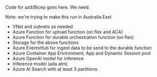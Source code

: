 Code for azd/Bicep goes here. We need:

Note: we're trying to make this run in Australia East

- VNet and subnets as needed
- Azure Function for upload function (on flex and ACA)
- Azure Function for durable orchestration function (on flex)
- Storage for the above functions
- Azure EventsHub for ingest data to be send to the durable function
- Azure Container App Environment, App and Dynamic Session pool
- Azure OpenAI model for inference
- Inference model (ada atm)
- Azure AI Search with at least 3 partitions